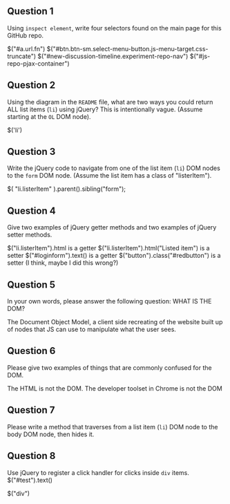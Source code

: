 ## Question 1

Using `inspect element`, write four selectors found on the main page for this
GitHub repo.

<!-- your answer starts here -->
$("#a.url.fn")
$("#btn.btn-sm.select-menu-button.js-menu-target.css-truncate")
$("#new-discussion-timeline.experiment-repo-nav")
$("#js-repo-pjax-container")
<!-- your answer ends here -->

## Question 2

Using the diagram in the `README` file, what are two ways you could return ALL
list items (`li`) using jQuery? This is intentionally vague. (Assume starting
at the `OL` DOM node).

<!-- your answer starts here -->
$('li')
<!-- your answer ends here -->

## Question 3

Write the jQuery code to navigate from one of the list item (`li`) DOM nodes to
the `form` DOM node. (Assume the list item has a class of "listerItem").

<!-- your answer starts here -->
$( "li.listerItem" ).parent().sibling("form");
<!-- your answer ends here -->

## Question 4

Give two examples of jQuery getter methods and two examples of jQuery setter
methods.

<!-- your answer starts here -->
$("li.listerItem").html is a getter
$("li.listerItem").html("Listed item") is a setter
$("#loginform").text() is a getter
$("button").class("#redbutton") is a setter (I think, maybe I did this wrong?)
<!-- your answer ends here -->

## Question 5

In your own words, please answer the following question: WHAT IS THE DOM?

<!-- your answer starts here -->
The Document Object Model, a client side recreating of the website built up of
nodes that JS can use to manipulate what the user sees.
<!-- your answer ends here -->

## Question 6

Please give two examples of things that are commonly confused for the DOM.

<!-- your answer starts here -->
The HTML is not the DOM.
The developer toolset in Chrome is not the DOM
<!-- your answer ends here -->

## Question 7

Please write a method that traverses from a list item (`li`) DOM node to the
body DOM node, then hides it.

<!-- your answer starts here -->

<!-- your answer ends here -->

## Question 8

Use jQuery to register a click handler for clicks inside `div` items.
$("#test").text()
<!-- your answer starts here -->
$("div")
<!-- your answer ends here -->
